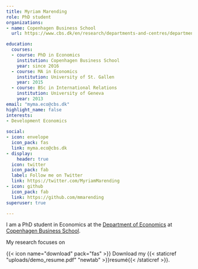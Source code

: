 ```yaml
---
title: Myriam Marending
role: PhD student
organizations:
- name: Copenhagen Business School
  url: https://www.cbs.dk/en/research/departments-and-centres/department-of-economics

education:
  courses:
  - course: PhD in Economics
    institution: Copenhagen Business School
    year: since 2016
  - course: MA in Economics
    institution: University of St. Gallen
    year: 2015
  - course: BSc in International Relations
    institution: University of Geneva
    year: 2013
email: "myma.eco@cbs.dk"
highlight_name: false
interests:
- Development Economics
  
social:
- icon: envelope
  icon_pack: fas
  link: myma.eco@cbs.dk
- display:
    header: true
  icon: twitter
  icon_pack: fab
  label: Follow me on Twitter
  link: https://twitter.com/MyriamMarending
- icon: github
  icon_pack: fab
  link: https://github.com/mmarending
superuser: true

---
```



I am a PhD student in Economics at the [Department of Economics](https://www.cbs.dk/en/research/departments-and-centres/department-of-economics) at [Copenhagen Business School](https://www.cbs.dk/en).

My research focuses on 

{{< icon name="download" pack="fas" >}} Download my {{< staticref "uploads/demo_resume.pdf" "newtab" >}}resumé{{< /staticref >}}.
